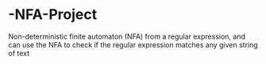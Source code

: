 # -NFA-Project
Non-deterministic finite automaton (NFA) from a regular expression, and can use the NFA to check if the regular expression matches any given string of text
